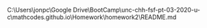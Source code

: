 



C:\Users\jonpc\Google Drive\BootCamp\unc-chh-fsf-pt-03-2020-u-c\mathcodes.github.io\Homework\homework2\README.md
